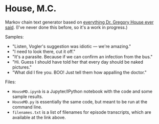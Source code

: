 # House, M.C.
Markov chain text generator based on [everything Dr. Gregory House ever said](http://clinic-duty.livejournal.com/12225.html). (I've never done this before, so it's a work in progress.)

Samples:
* "Listen, Vogler's suggestion was idiotic — we're amazing."
* "I need to look there, cut it off."
* "It's a parasite. Because if we can confirm an infection from the bus."
* "Hi. Guess I should have told her that every day should be naked pictures."
* "What did I fire you. BOO! Just tell them how appalling the doctor."


Files:
* `HouseMD.ipynb` is a Jupyter/IPython notebook with the code and some sample results.
* `HouseMD.py` is essentially the same code, but meant to be run at the command line.
* `filenames.txt` is a list of filenames for episode transcripts, which are available at the link above.
